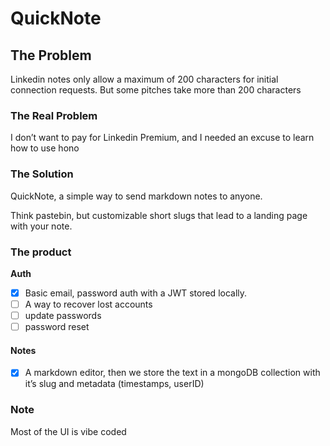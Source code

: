 # QuickNote

## The Problem

Linkedin notes only allow a maximum of 200 characters for initial connection requests. But some pitches take more than 200 characters

### The Real Problem

I don’t want to pay for Linkedin Premium, and I needed an excuse to learn how to use hono

### The Solution

QuickNote, a simple way to send markdown notes to anyone. 

Think pastebin, but customizable short slugs that lead to a landing page with your note.

### The product

**Auth**
- [x] Basic email, password auth with a JWT stored locally.
- [ ] A way to recover lost accounts
- [ ] update passwords
- [ ] password reset

#### Notes
- [x] A markdown editor, then we store the text in a mongoDB collection with it’s slug and metadata (timestamps, userID)

### Note
Most of the UI is vibe coded
